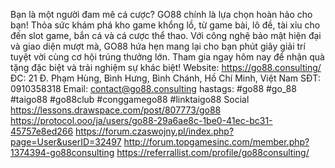 Bạn là một người đam mê cá cược? GO88 chính là lựa chọn hoàn hảo cho bạn! Thỏa sức khám phá kho game khổng lồ, từ game bài, lô đề, tài xỉu cho đến slot game, bắn cá và cá cược thể thao. Với công nghệ bảo mật hiện đại và giao diện mượt mà, GO88 hứa hẹn mang lại cho bạn phút giây giải trí tuyệt vời cùng cơ hội trúng thưởng lớn. Tham gia ngay hôm nay để nhận quà tặng đặc biệt và trải nghiệm sự khác biệt!
Website: https://go88.consulting/
ĐC: 21 Đ. Phạm Hùng, Bình Hưng, Bình Chánh, Hồ Chí Minh, Việt Nam
SĐT: 0910358318
Email: contact@go88.consulting
hastags: #go88 #go_88 #taigo88 #go88club #conggamego88 #linktaigo88
Social
https://lessons.drawspace.com/post/807773/go88
https://protocol.ooo/ja/users/go88-29a6ae8c-1be0-41ec-bc31-45757e8ed266
https://forum.czaswojny.pl/index.php?page=User&userID=32497
http://forum.topgamesinc.com/member.php?1374394-go88consulting
https://referrallist.com/profile/go88consulting/